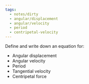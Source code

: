 ```yaml
---
tags:
  - notes/dirty
  - angular/displacement
  - angular/velocity
  - period
  - centripetal-velocity
---
```


Define and write down an equation for:

- Angular displacement
- Angular velocity
- Period
- Tangential velocity
- Centripetal force